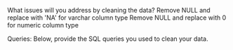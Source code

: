 What issues will you address by cleaning the data?
Remove NULL and replace with 'NA' for varchar column type
Remove NULL and replace with 0 for numeric column type






Queries:
Below, provide the SQL queries you used to clean your data.
